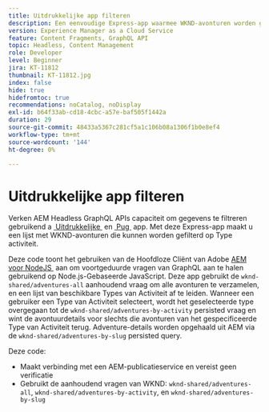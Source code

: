 ```yaml
---
title: Uitdrukkelijke app filteren
description: Een eenvoudige Express-app waarmee WKND-avonturen worden gefilterd die zijn gemodelleerd met Content Fragments.
version: Experience Manager as a Cloud Service
feature: Content Fragments, GraphQL API
topic: Headless, Content Management
role: Developer
level: Beginner
jira: KT-11812
thumbnail: KT-11812.jpg
index: false
hide: true
hidefromtoc: true
recommendations: noCatalog, noDisplay
exl-id: b64f33ab-cd18-4cbc-a57e-baf505f1442a
duration: 29
source-git-commit: 48433a5367c281cf5a1c106b08a1306f1b0e8ef4
workflow-type: tm+mt
source-wordcount: '144'
ht-degree: 0%

---
```


# Uitdrukkelijke app filteren

Verken AEM Headless GraphQL APIs capaciteit om gegevens te filtreren gebruikend a [&#x200B; Uitdrukkelijke &#x200B;](https://expressjs.com/) en [&#x200B; Pug &#x200B;](https://pugjs.org/) app. Met deze Express-app maakt u een lijst met WKND-avonturen die kunnen worden gefilterd op Type activiteit.

Deze code toont het gebruiken van de Hoofdloze Cliënt van Adobe [&#x200B; AEM voor NodeJS &#x200B;](https://github.com/adobe/aem-headless-client-nodejs#aem-headless-client-for-nodejs) aan om voortgeduurde vragen van GraphQL aan te halen gebruikend op Node.js-Gebaseerde JavaScript. Deze app gebruikt de `wknd-shared/adventures-all` aanhoudend vraag om alle avonturen te verzamelen, en een lijst van beschikbare Types van Activiteit af te leiden. Wanneer een gebruiker een Type van Activiteit selecteert, wordt het geselecteerde type overgegaan tot de `wknd-shared/adventures-by-activity` persisted vraag en wint de avontuurdetails voor slechts die avonturen van het gespecificeerde Type van Activiteit terug. Adventure-details worden opgehaald uit AEM via de `wknd-shared/adventures-by-slug` persisted query.

Deze code:

+ Maakt verbinding met een AEM-publicatieservice en vereist geen verificatie
+ Gebruikt de aanhoudend vragen van WKND: `wknd-shared/adventures-all`, `wknd-shared/adventures-by-activity`, en `wknd-shared/adventures-by-slug`
